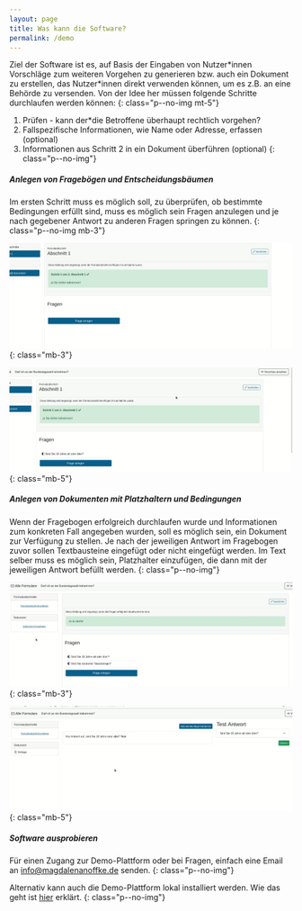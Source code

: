 ```yaml
---
layout: page
title: Was kann die Software?
permalink: /demo
---
```

Ziel der Software ist es, auf Basis der Eingaben von Nutzer\*innen Vorschläge zum weiteren Vorgehen zu generieren bzw. auch ein Dokument zu erstellen, das Nutzer\*innen direkt verwenden können, um es z.B. an eine Behörde zu versenden. Von der Idee her müssen folgende Schritte durchlaufen werden können:
{: class="p--no-img mt-5"}

1) Prüfen - kann der*die Betroffene überhaupt rechtlich vorgehen?  
2) Fallspezifische Informationen, wie Name oder Adresse, erfassen (optional)  
3) Informationen aus Schritt 2 in ein Dokument überführen (optional)
{: class="p--no-img"}

##### Anlegen von Fragebögen und Entscheidungsbäumen
Im ersten Schritt muss es möglich soll, zu überprüfen, ob bestimmte Bedingungen erfüllt sind, muss es möglich sein Fragen anzulegen und je nach gegebener Antwort zu anderen Fragen springen zu können.
{: class="p--no-img mb-3"}

![screencast Fragebogen anlegen](assets/images/frageboegen_anlegen.gif "Fragebogen anlegen")
{: class="mb-3"}

![screencast Fragebogen preview](assets/images/fragebogen_preview.gif "Fragebogen preview")
{: class="mb-5"}

##### Anlegen von Dokumenten mit Platzhaltern und Bedingungen
Wenn der Fragebogen erfolgreich durchlaufen wurde und Informationen zum konkreten Fall angegeben wurden, soll es möglich sein, ein Dokument zur Verfügung zu stellen. Je nach der jeweiligen Antwort im Fragebogen zuvor sollen Textbausteine eingefügt oder nicht eingefügt werden. Im Text selber muss es möglich sein, Platzhalter einzufügen, die dann mit der jeweiligen Antwort befüllt werden.
{: class="p--no-img"}

![screencast Dokument mit Platzhalter](assets/images/document_mit_platzhalter.gif "Dokument mit Platzhalter")
{: class="mb-3"}

![screencast Dokument mit Bedingungen](assets/images/document_mit_bedingungen.gif "Dokument mit Bedingungen")
{: class="mb-5"}

##### Software ausprobieren
Für einen Zugang zur Demo-Plattform oder bei Fragen, einfach eine Email an info@magdalenanoffke.de senden.
{: class="p--no-img"}

Alternativ kann auch die Demo-Plattform lokal installiert werden. Wie das geht ist [hier](https://github.com/OpenLegalTech/legal-advice-demo#legal-advice-demo) erklärt.
{: class="p--no-img"}
